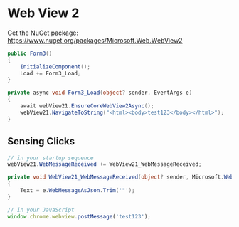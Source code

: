 # Web View 2

Get the NuGet package: https://www.nuget.org/packages/Microsoft.Web.WebView2

```cs
public Form3()
{
    InitializeComponent();
    Load += Form3_Load;
}

private async void Form3_Load(object? sender, EventArgs e)
{
    await webView21.EnsureCoreWebView2Async();
    webView21.NavigateToString("<html><body>test123</body></html>");
}
```

## Sensing Clicks

```cs
// in your startup sequence
webView21.WebMessageReceived += WebView21_WebMessageReceived;
```

```cs
private void WebView21_WebMessageReceived(object? sender, Microsoft.Web.WebView2.Core.CoreWebView2WebMessageReceivedEventArgs e)
{
    Text = e.WebMessageAsJson.Trim('"');
}
```

```js
// in your JavaScript
window.chrome.webview.postMessage('test123');
```

